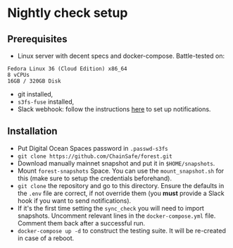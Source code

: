# Nightly check setup
## Prerequisites
* Linux server with decent specs and docker-compose. Battle-tested on:
```
Fedora Linux 36 (Cloud Edition) x86_64
8 vCPUs
16GB / 320GB Disk
```
* git installed,
* `s3fs-fuse` installed,
* Slack webhook: follow the instructions [here](https://api.slack.com/messaging/webhooks) to set up notifications.

## Installation
* Put Digital Ocean Spaces password in `.passwd-s3fs`
* `git clone https://github.com/ChainSafe/forest.git`
* Download manually mainnet snapshot and put it in `$HOME/snapshots`. 
* Mount `forest-snapshots` Space. You can use the `mount_snapshot.sh` for this (make sure to setup the credentials beforehand).
* `git clone` the repository and go to this directory. Ensure the defaults in the `.env` file are correct, if not override them (you **must** provide a Slack hook if you want to send notifications).
* If it's the first time setting the `sync_check` you will need to import snapshots. Uncomment relevant lines in the `docker-compose.yml` file. Comment them back after a successful run.
* `docker-compose up -d` to construct the testing suite. It will be re-created in case of a reboot.
